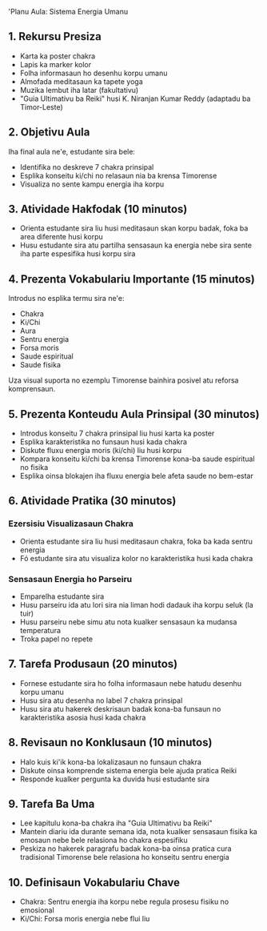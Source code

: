 'Planu Aula: Sistema Energia Umanu 

## 1. Rekursu Presiza

- Karta ka poster chakra
- Lapis ka marker kolor
- Folha informasaun ho desenhu korpu umanu
- Almofada meditasaun ka tapete yoga
- Muzika lembut iha latar (fakultativu)
- "Guia Ultimativu ba Reiki" husi K. Niranjan Kumar Reddy (adaptadu ba Timor-Leste)

## 2. Objetivu Aula

Iha final aula ne'e, estudante sira bele:
- Identifika no deskreve 7 chakra prinsipal 
- Esplika konseitu ki/chi no relasaun nia ba krensa Timorense
- Visualiza no sente kampu energia iha korpu

## 3. Atividade Hakfodak (10 minutos)

- Orienta estudante sira liu husi meditasaun skan korpu badak, foka ba area diferente husi korpu
- Husu estudante sira atu partilha sensasaun ka energia nebe sira sente iha parte espesifika husi korpu sira

## 4. Prezenta Vokabulariu Importante (15 minutos)

Introdus no esplika termu sira ne'e:
- Chakra
- Ki/Chi
- Aura
- Sentru energia
- Forsa moris
- Saude espiritual
- Saude fisika

Uza visual suporta no ezemplu Timorense bainhira posivel atu reforsa komprensaun.

## 5. Prezenta Konteudu Aula Prinsipal (30 minutos)

- Introdus konseitu 7 chakra prinsipal liu husi karta ka poster
- Esplika karakteristika no funsaun husi kada chakra
- Diskute fluxu energia moris (ki/chi) liu husi korpu
- Kompara konseitu ki/chi ba krensa Timorense kona-ba saude espiritual no fisika
- Esplika oinsa blokajen iha fluxu energia bele afeta saude no bem-estar

## 6. Atividade Pratika (30 minutos)

### Ezersisiu Visualizasaun Chakra
- Orienta estudante sira liu husi meditasaun chakra, foka ba kada sentru energia
- Fó estudante sira atu visualiza kolor no karakteristika husi kada chakra

### Sensasaun Energia ho Parseiru
- Emparelha estudante sira
- Husu parseiru ida atu lori sira nia liman hodi dadauk iha korpu seluk (la tuir)
- Husu parseiru nebe simu atu nota kualker sensasaun ka mudansa temperatura
- Troka papel no repete

## 7. Tarefa Produsaun (20 minutos)

- Fornese estudante sira ho folha informasaun nebe hatudu desenhu korpu umanu
- Husu sira atu desenha no label 7 chakra prinsipal
- Husu sira atu hakerek deskrisaun badak kona-ba funsaun no karakteristika asosia husi kada chakra

## 8. Revisaun no Konklusaun (10 minutos)

- Halo kuis ki'ik kona-ba lokalizasaun no funsaun chakra
- Diskute oinsa komprende sistema energia bele ajuda pratica Reiki
- Responde kualker pergunta ka duvida husi estudante sira

## 9. Tarefa Ba Uma

- Lee kapitulu kona-ba chakra iha "Guia Ultimativu ba Reiki"
- Mantein diariu ida durante semana ida, nota kualker sensasaun fisika ka emosaun nebe bele relasiona ho chakra espesifiku
- Peskiza no hakerek paragrafu badak kona-ba oinsa pratica cura tradisional Timorense bele relasiona ho konseitu sentru energia

## 10. Definisaun Vokabulariu Chave

- Chakra: Sentru energia iha korpu nebe regula prosesu fisiku no emosional
- Ki/Chi: Forsa moris energia nebe flui liu